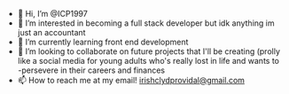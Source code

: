 - 👋 Hi, I’m @ICP1997
- 👀 I’m interested in becoming a full stack developer but idk anything im just an accountant
- 🌱 I’m currently learning front end development
- 💞️ I’m looking to collaborate on future projects that I'll be creating (prolly like a social media for young adults who's really lost in life and wants to 
-persevere in their careers and finances
- 📫 How to reach me at my email! irishclydprovidal@gmail.com

<!---
ICP1997/ICP1997 is a ✨ special ✨ repository because its `README.md` (this file) appears on your GitHub profile.
You can click the Preview link to take a look at your changes.
--->
